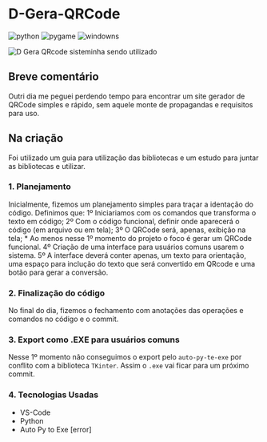 ﻿# D-Gera-QRCode

![python](https://img.shields.io/badge/Python%20--%20blue?link=https%3A%2F%2Fwww.python.org/)
![pygame](https://img.shields.io/badge/Pygame%20--%20yellow?link=https%3A%2F%2Fwww.pygame.org%2Fnews)
![windowns](https://img.shields.io/badge/windows%20--%20gray)

![D Gera QRcode](https://github.com/DiegoVelosoS/D-Gera-QRCode/assets/124423575/e98856a4-a2d3-44cf-b594-0c1a32b4a549)
sisteminha sendo utilizado

## Breve comentário
  Outri dia me peguei perdendo tempo para encontrar um site gerador de QRCode simples e rápido, sem aquele monte de propagandas e requisitos para uso.

## Na criação
  Foi utilizado um guia para utilização das bibliotecas e um estudo para juntar as bibliotecas e utilizar.

### 1. Planejamento
  Inicialmente, fizemos um planejamento simples para traçar a identação do código.
  Definimos que:
                1º Iniciariamos com os comandos que transforma o texto em código;
                2º Com o código funcional, definir onde aparecerá o código (em arquivo ou em tela);
                3º O QRCode será, apenas, exibição na tela;
                  * Ao menos nesse 1º momento do projeto o foco é gerar um QRCode funcional.
                4º Criação de uma interface para usuários comuns usarem o sistema.
                5º A interface deverá conter apenas, um texto para orientação, uma espaço para inclução do texto que será convertido
                    em QRcode e uma  botão para gerar a conversão.
                
### 2. Finalização do código
  No final do dia, fizemos o fechamento com anotações das operações e comandos no código e o commit.

### 3. Export como .EXE para usuários comuns
  Nesse 1º momento não conseguimos o export pelo ```auto-py-te-exe``` por conflito com a biblioteca ```TKinter```.
  Assim o ```.exe``` vai ficar para um próximo commit.

### 4. Tecnologias Usadas
* VS-Code
* Python
* Auto Py to Exe [error]

